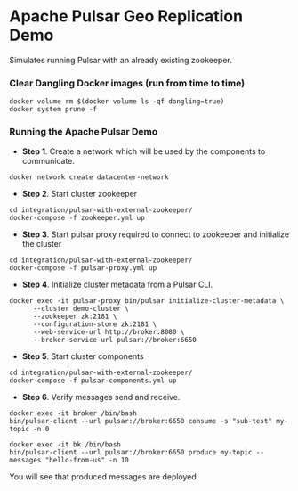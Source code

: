 # Apache Pulsar Geo Replication Demo
Simulates running Pulsar with an already existing zookeeper.

### Clear Dangling Docker images (run from time to time)
```
docker volume rm $(docker volume ls -qf dangling=true)
docker system prune -f
```

### Running the Apache Pulsar Demo

- **Step 1**. Create a network which will be used by the components to communicate.

```
docker network create datacenter-network
```

- **Step 2**. Start cluster zookeeper
```
cd integration/pulsar-with-external-zookeeper/
docker-compose -f zookeeper.yml up
```

- **Step 3**. Start pulsar proxy required to connect to zookeeper and initialize the cluster
```
cd integration/pulsar-with-external-zookeeper/
docker-compose -f pulsar-proxy.yml up
```

- **Step 4**. Initialize cluster metadata from a Pulsar CLI.

```
docker exec -it pulsar-proxy bin/pulsar initialize-cluster-metadata \
      --cluster demo-cluster \
      --zookeeper zk:2181 \
      --configuration-store zk:2181 \
      --web-service-url http://broker:8080 \
      --broker-service-url pulsar://broker:6650
```

- **Step 5**. Start cluster components

```
cd integration/pulsar-with-external-zookeeper/
docker-compose -f pulsar-components.yml up
```
  

- **Step 6**. Verify messages send and receive. 

```
docker exec -it broker /bin/bash
bin/pulsar-client --url pulsar://broker:6650 consume -s "sub-test" my-topic -n 0
```

```
docker exec -it bk /bin/bash
bin/pulsar-client --url pulsar://broker:6650 produce my-topic --messages "hello-from-us" -n 10
```

You will see that produced messages are deployed.


